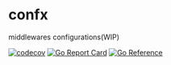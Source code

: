 # confx

middlewares configurations(WIP)

[![codecov](https://codecov.io/gh/xoctopus/statusx/graph/badge.svg?token=qUcYFOFZQB)](https://codecov.io/gh/xoctopus/statusx)
[![Go Report Card](https://goreportcard.com/badge/github.com/xoctopus/statusx)](https://goreportcard.com/report/github.com/xoctopus/statusx)
[![Go Reference](https://pkg.go.dev/badge/github.com/xoctopus/statusx.svg)](https://pkg.go.dev/github.com/xoctopus/statusx)

